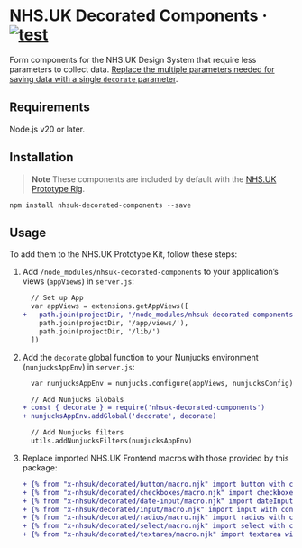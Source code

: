 # NHS.UK Decorated Components · [![test](https://github.com/x-govuk/nhsuk-decorated-components/actions/workflows/test.yml/badge.svg)](https://github.com/x-govuk/nhsuk-decorated-components/actions/workflows/test.yml)

Form components for the NHS.UK Design System that require less parameters to collect data. [Replace the multiple parameters needed for saving data with a single `decorate` parameter](https://x-govuk.github.io/nhsuk-prototype-rig/using-data/form-components/).

## Requirements

Node.js v20 or later.

## Installation

> **Note** These components are included by default with the [NHS.UK Prototype Rig](https://x-govuk.github.io/nhsuk-prototype-rig/).

```shell
npm install nhsuk-decorated-components --save
```

## Usage

To add them to the NHS.UK Prototype Kit, follow these steps:

1. Add `/node_modules/nhsuk-decorated-components` to your application’s views (`appViews`) in `server.js`:

    ```diff
      // Set up App
      var appViews = extensions.getAppViews([
    +   path.join(projectDir, '/node_modules/nhsuk-decorated-components'),
        path.join(projectDir, '/app/views/'),
        path.join(projectDir, '/lib/')
      ])
    ```

2. Add the `decorate` global function to your Nunjucks environment (`nunjucksAppEnv`) in `server.js`:

    ```diff
      var nunjucksAppEnv = nunjucks.configure(appViews, nunjucksConfig)

      // Add Nunjucks Globals
    + const { decorate } = require('nhsuk-decorated-components')
    + nunjucksAppEnv.addGlobal('decorate', decorate)

      // Add Nunjucks filters
      utils.addNunjucksFilters(nunjucksAppEnv)
    ```

3. Replace imported NHS.UK Frontend macros with those provided by this package:

    ```diff
    + {% from "x-nhsuk/decorated/button/macro.njk" import button with context %}
    + {% from "x-nhsuk/decorated/checkboxes/macro.njk" import checkboxes with context %}
    + {% from "x-nhsuk/decorated/date-input/macro.njk" import dateInput with context %}
    + {% from "x-nhsuk/decorated/input/macro.njk" import input with context %}
    + {% from "x-nhsuk/decorated/radios/macro.njk" import radios with context %}
    + {% from "x-nhsuk/decorated/select/macro.njk" import select with context %}
    + {% from "x-nhsuk/decorated/textarea/macro.njk" import textarea with context %}
    ```
